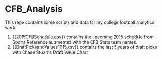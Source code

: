 # CFB_Analysis

This repo contains some scripts and data for my college football analytics work
1. {{2015CFBSchedule.csv}} contains the upcoming 2015 schedule from Sports Reference augmented with the CFB Stats team names. 
2. {{DraftPicksandValues1015.csv}} contains the last 5 years of draft picks with Chase Stuart's Draft Value Chart

